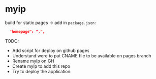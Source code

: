 # myip

build for static pages -> add in `package.json`:

```json
  "homepage": ".",
```

TODO:

- Add script for deploy on github pages
- Understand were to put CNAME file to be available on pages branch
- Rename myIp on GH
- Create myIp to add this repo
- Try to deploy the application
